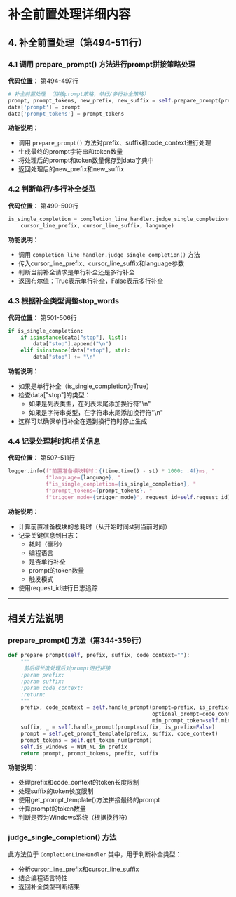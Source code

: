 # 补全前置处理详细内容

## 4. 补全前置处理（第494-511行）

### 4.1 调用 prepare_prompt() 方法进行prompt拼接策略处理

**代码位置：** 第494-497行

```python
# 补全前置处理 （拼接prompt策略，单行/多行补全策略）
prompt, prompt_tokens, new_prefix, new_suffix = self.prepare_prompt(prefix, suffix, code_context)
data['prompt'] = prompt
data['prompt_tokens'] = prompt_tokens
```

**功能说明：**
- 调用 `prepare_prompt()` 方法对prefix、suffix和code_context进行处理
- 生成最终的prompt字符串和token数量
- 将处理后的prompt和token数量保存到data字典中
- 返回处理后的new_prefix和new_suffix

### 4.2 判断单行/多行补全类型

**代码位置：** 第499-500行

```python
is_single_completion = completion_line_handler.judge_single_completion(
    cursor_line_prefix, cursor_line_suffix, language)
```

**功能说明：**
- 调用 `completion_line_handler.judge_single_completion()` 方法
- 传入cursor_line_prefix、cursor_line_suffix和language参数
- 判断当前补全请求是单行补全还是多行补全
- 返回布尔值：True表示单行补全，False表示多行补全

### 4.3 根据补全类型调整stop_words

**代码位置：** 第501-506行

```python
if is_single_completion:
    if isinstance(data["stop"], list):
        data["stop"].append("\n")
    elif isinstance(data["stop"], str):
        data["stop"] += "\n"
```

**功能说明：**
- 如果是单行补全（is_single_completion为True）
- 检查data["stop"]的类型：
  - 如果是列表类型，在列表末尾添加换行符"\n"
  - 如果是字符串类型，在字符串末尾添加换行符"\n"
- 这样可以确保单行补全在遇到换行符时停止生成

### 4.4 记录处理耗时和相关信息

**代码位置：** 第507-511行

```python
logger.info(f"前置准备模块耗时：{(time.time() - st) * 1000: .4f}ms, "
            f"language={language}, "
            f"is_single_completion={is_single_completion}, "
            f"prompt_tokens={prompt_tokens}, "
            f"trigger_mode={trigger_mode}", request_id=self.request_id)
```

**功能说明：**
- 计算前置准备模块的总耗时（从开始时间st到当前时间）
- 记录关键信息到日志：
  - 耗时（毫秒）
  - 编程语言
  - 是否单行补全
  - prompt的token数量
  - 触发模式
- 使用request_id进行日志追踪

---

## 相关方法说明

### prepare_prompt() 方法（第344-359行）
```python
def prepare_prompt(self, prefix, suffix, code_context=""):
    """
     前后缀长度处理后对prompt进行拼接
    :param prefix:
    :param suffix:
    :param code_context:
    :return:
    """
    prefix, code_context = self.handle_prompt(prompt=prefix, is_prefix=True,
                                              optional_prompt=code_context,
                                              min_prompt_token=self.min_prefix_token)
    suffix, _ = self.handle_prompt(prompt=suffix, is_prefix=False)
    prompt = self.get_prompt_template(prefix, suffix, code_context)
    prompt_tokens = self.get_token_num(prompt)
    self.is_windows = WIN_NL in prefix
    return prompt, prompt_tokens, prefix, suffix
```

**功能说明：**
- 处理prefix和code_context的token长度限制
- 处理suffix的token长度限制
- 使用get_prompt_template()方法拼接最终的prompt
- 计算prompt的token数量
- 判断是否为Windows系统（根据换行符）

### judge_single_completion() 方法
此方法位于 `CompletionLineHandler` 类中，用于判断补全类型：
- 分析cursor_line_prefix和cursor_line_suffix
- 结合编程语言特性
- 返回补全类型判断结果